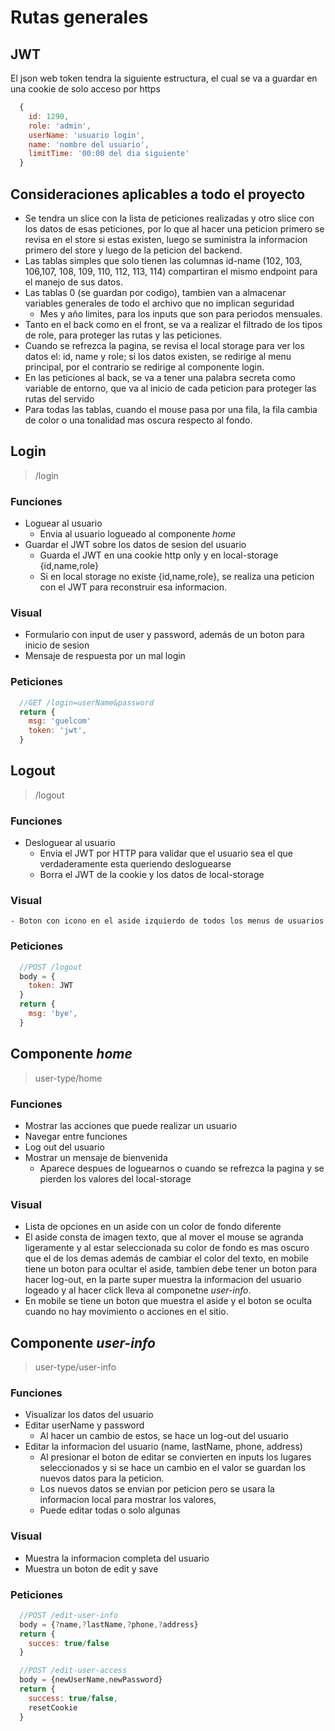 # Rutas generales

## JWT
El json web token tendra la siguiente estructura, el cual se va a guardar en una cookie de solo acceso por https
```javascript
  {
    id: 1290,
    role: 'admin',
    userName: 'usuario login',
    name: 'nombre del usuario',
    limitTime: '00:00 del dia siguiente'
  }
```
## Consideraciones aplicables a todo el proyecto
- Se tendra un slice con la lista de peticiones realizadas y otro slice con los datos de esas peticiones, por lo que al hacer una peticion primero se revisa en el store si estas existen, luego se suministra la informacion primero del store y luego de la peticion del backend.
- Las tablas simples que solo tienen las columnas id-name (102, 103, 106,107, 108, 109, 110, 112, 113, 114) compartiran el mismo endpoint para el manejo de sus datos.
- Las tablas 0 (se guardan por codigo), tambien van a almacenar variables generales de todo el archivo que no implican seguridad 
  - Mes y año limites, para los inputs que son para periodos mensuales.
- Tanto en el back como en el front, se va a realizar el filtrado de los tipos de role, para proteger las rutas y las peticiones.
- Cuando se refrezca la pagina, se revisa el local storage para ver los datos el: id, name y role; si los datos existen, se redirige al menu principal, por el contrario se redirige al componente login. 
- En las peticiones al back, se va a tener una palabra secreta como variable de entorno, que va al inicio de cada peticion para proteger las rutas del servido
- Para todas las tablas, cuando el mouse pasa por una fila, la fila cambia de color o una tonalidad mas oscura respecto al fondo.

## Login
  > /login
  ### Funciones
  - Loguear al usuario
    - Envia al usuario logueado al componente *home*
  - Guardar el JWT sobre los datos de sesion del usuario 
    - Guarda el JWT en una cookie http only y en local-storage {id,name,role}
    - Si en local storage no existe {id,name,role}, se realiza una peticion con el JWT para reconstruir esa informacion.

  ### Visual
  - Formulario con input de user y password, además de un boton para inicio de sesion
  - Mensaje de respuesta por un mal login
  ### Peticiones
  ```js
    //GET /login=userName&password
    return {
      msg: 'guelcom'
      token: 'jwt',
    }
  ```

## Logout
  > /logout
  ### Funciones
  - Desloguear al usuario
    - Envia el JWT por HTTP para validar que el usuario sea el que verdaderamente esta queriendo desloguearse
    - Borra el JWT de la cookie y los datos de local-storage
  ### Visual
    - Boton con icono en el aside izquierdo de todos los menus de usuarios
  ### Peticiones
  ```js
    //POST /logout
    body = {
      token: JWT
    }
    return {
      msg: 'bye',
    }
  ```

## Componente *home*
  > user-type/home
  ### Funciones
  - Mostrar las acciones que puede realizar un usuario
  - Navegar entre funciones 
  - Log out del usuario
  - Mostrar un mensaje de bienvenida
    - Aparece despues de loguearnos o cuando se refrezca la pagina y se pierden los valores del local-storage
  ### Visual
  - Lista de opciones en un aside con un color de fondo diferente
  - El aside consta de imagen texto, que al mover el mouse se agranda ligeramente y al estar seleccionada su color de fondo es mas oscuro que el de los demas además de cambiar el color del texto, en mobile tiene un boton para ocultar el aside, tambien debe tener un boton para hacer log-out, en la parte super muestra la informacion del usuario logeado y al hacer click lleva al componetne *user-info*.
  - En mobile se tiene un boton que muestra el aside y el boton se oculta cuando no hay movimiento o acciones en el sitio.




## Componente *user-info*
  > user-type/user-info
  ### Funciones
  - Visualizar los datos del usuario
  - Editar userName y password
    - Al hacer un cambio de estos, se hace un log-out del usuario
  - Editar la informacion del usuario (name, lastName, phone, address)
    - Al presionar el boton de editar se convierten en inputs los lugares seleccionados y si se hace un cambio en el valor se guardan los nuevos datos para la peticion.
    - Los nuevos datos se envian por peticion pero se usara la informacion local para mostrar los valores, 
    - Puede editar todas o solo algunas
  ### Visual
  - Muestra la informacion completa del usuario 
  - Muestra un boton de edit y save
  ### Peticiones
  ```js
    //POST /edit-user-info
    body = {?name,?lastName,?phone,?address}
    return {
      succes: true/false
    }

    //POST /edit-user-access
    body = {newUserName,newPassword}
    return {
      success: true/false,
      resetCookie
    }
  ```
